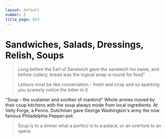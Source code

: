 ```yaml
---
layout: default
number: 2
title_page: 023
---
```


# Sandwiches, Salads, Dressings, Relish, Soups

> Long before the Earl of Sandwich gave the sandwich his name, and before cutlery, bread was the logical wrap-a-round for food"

> Lettuce must be like conversation - fresh and crisp and so sparking you scarecly notice the bitter in it.

"Soup - the sustainer and soother of mankind"
Whole armies moved by their coup kitchens with the soup always mode from local ingredients.  At Velly Forge, a Penns. Dutchman gave George Washington's army the now famous Philadelphia Pepper-pot.

> Soup is to a dinner what a portico is to a palace, or an overture to an opera.